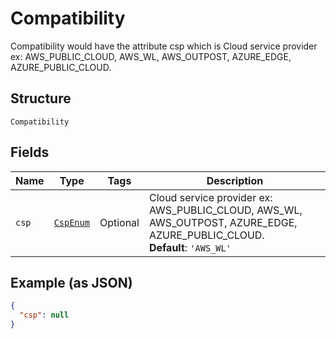 
# Compatibility

Compatibility would have the attribute csp which is Cloud service provider ex: AWS_PUBLIC_CLOUD, AWS_WL, AWS_OUTPOST, AZURE_EDGE, AZURE_PUBLIC_CLOUD.

## Structure

`Compatibility`

## Fields

| Name | Type | Tags | Description |
|  --- | --- | --- | --- |
| `csp` | [`CspEnum`](../../doc/models/csp-enum.md) | Optional | Cloud service provider ex: AWS_PUBLIC_CLOUD, AWS_WL, AWS_OUTPOST, AZURE_EDGE, AZURE_PUBLIC_CLOUD.<br>**Default**: `'AWS_WL'` |

## Example (as JSON)

```json
{
  "csp": null
}
```

